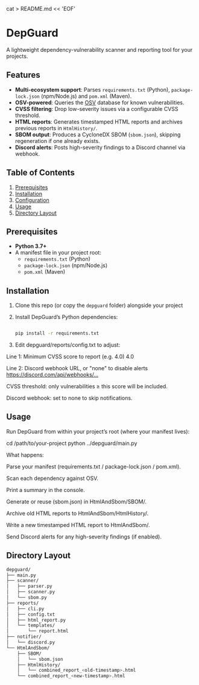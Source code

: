 cat > README.md << 'EOF'
# DepGuard

A lightweight dependency-vulnerability scanner and reporting tool for your projects.

## Features

- **Multi-ecosystem support**: Parses `requirements.txt` (Python), `package-lock.json` (npm/Node.js) and `pom.xml` (Maven).  
- **OSV-powered**: Queries the [OSV](https://osv.dev/) database for known vulnerabilities.  
- **CVSS filtering**: Drop low-severity issues via a configurable CVSS threshold.  
- **HTML reports**: Generates timestamped HTML reports and archives previous reports in `HtmlHistory/`.  
- **SBOM output**: Produces a CycloneDX SBOM (`sbom.json`), skipping regeneration if one already exists.  
- **Discord alerts**: Posts high-severity findings to a Discord channel via webhook.  

## Table of Contents

1. [Prerequisites](#prerequisites)  
2. [Installation](#installation)  
3. [Configuration](#configuration)  
4. [Usage](#usage)  
5. [Directory Layout](#directory-layout)  
 

## Prerequisites

- **Python 3.7+**  
- A manifest file in your project root:  
  - `requirements.txt` (Python)  
  - `package-lock.json` (npm/Node.js)  
  - `pom.xml` (Maven)  

## Installation

1. Clone this repo (or copy the `depguard` folder) alongside your project 
   
  
2. Install DepGuard’s Python dependencies:
   ```bash

   pip install -r requirements.txt
   
   ```

3. Edit depguard/reports/config.txt to adjust:


Line 1: Minimum CVSS score to report (e.g. 4.0)
4.0

Line 2: Discord webhook URL, or "none" to disable alerts
https://discord.com/api/webhooks/…

CVSS threshold: only vulnerabilities ≥ this score will be included.

Discord webhook: set to none to skip notifications.


## Usage
Run DepGuard from within your project’s root (where your manifest lives):

cd /path/to/your-project
python ../depguard/main.py


What happens:

Parse your manifest (requirements.txt / package-lock.json / pom.xml).

Scan each dependency against OSV.

Print a summary in the console.

Generate or reuse (sbom.json) in HtmlAndSbom/SBOM/.

Archive old HTML reports to HtmlAndSbom/HtmlHistory/.

Write a new timestamped HTML report to HtmlAndSbom/.

Send Discord alerts for any high-severity findings (if enabled).


## Directory Layout
```bash
depguard/
├── main.py
├── scanner/
│   ├── parser.py
│   ├── scanner.py
│   └── sbom.py
├── reports/
│   ├── cli.py
│   ├── config.txt
│   ├── html_report.py
│   └── templates/
│       └── report.html
├── notifier/
│   └── discord.py
└── HtmlAndSbom/
    ├── SBOM/
    │   └── sbom.json
    ├── HtmlHistory/
    │   └── combined_report_<old-timestamp>.html
    └── combined_report_<new-timestamp>.html
```